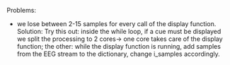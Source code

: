 Problems:
- we lose between 2-15 samples for every call of the display function.
Solution:
Try this out: inside the while loop, if a cue must be displayed we split the processing to 2 cores-> one core takes care of the display function; the other: while the display function is running, add samples from the EEG stream to the dictionary, change i_samples accordingly.
